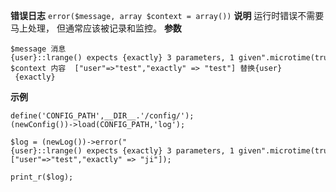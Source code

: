 **错误日志**
`error($message, array $context = array())`
**说明**
运行时错误不需要马上处理，  但通常应该被记录和监控。
**参数**
```
$message 消息  {user}::lrange() expects {exactly} 3 parameters, 1 given".microtime(true)
$context 内容  ["user"=>"test","exactly" => "test"] 替换{user}  {exactly}
```
**示例**
```
define('CONFIG_PATH',__DIR__.'/config/');
(newConfig())->load(CONFIG_PATH,'log');

$log = (newLog())->error("{user}::lrange() expects {exactly} 3 parameters, 1 given".microtime(true),["user"=>"test","exactly" => "ji"]);

print_r($log);
```
